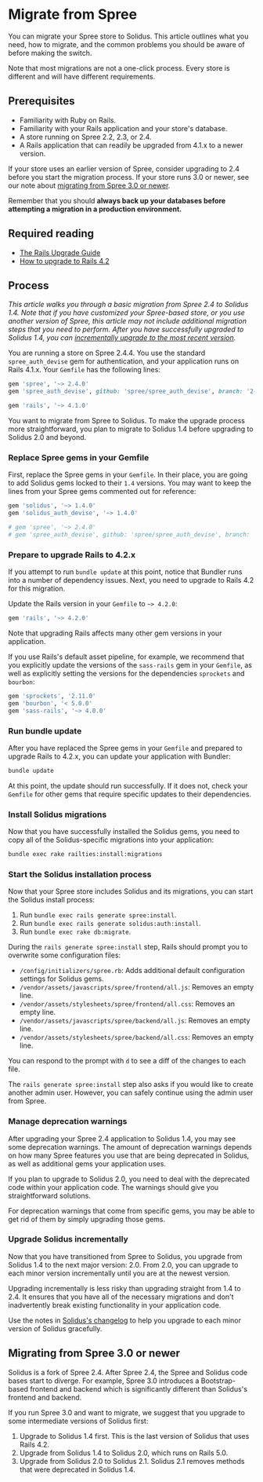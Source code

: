 # Migrate from Spree

You can migrate your Spree store to Solidus. This article outlines what you
need, how to migrate, and the common problems you should be aware of before
making the switch.

Note that most migrations are not a one-click process. Every store is different
and will have different requirements.

## Prerequisites

- Familiarity with Ruby on Rails.
- Familiarity with your Rails application and your store's database.
- A store running on Spree 2.2, 2.3, or 2.4.
- A Rails application that can readily be upgraded from 4.1.x to a newer
  version.

If your store uses an earlier version of Spree, consider upgrading to 2.4 before
you start the migration process. If your store runs 3.0 or newer, see our note
about [migrating from Spree 3.0 or newer](#migrating-from-spree-3-0-or-newer).

Remember that you should **always back up your databases before attempting a
migration in a production environment.**

## Required reading

- [The Rails Upgrade Guide](http://guides.rubyonrails.org/upgrading_ruby_on_rails.html)
- [How to upgrade to Rails 4.2](https://www.justinweiss.com/articles/how-to-upgrade-to-rails-4-dot-2/)

## Process

*This article walks you through a basic migration from Spree 2.4 to Solidus 1.4.
Note that if you have customized your Spree-based store, or you use another
version of Spree, this article may not include additional migration steps that
you need to perform. After you have successfully upgraded to Solidus 1.4, you
can [incrementally upgrade to the most recent
version](#upgrade-solidus-incrementally).*

You are running a store on Spree 2.4.4. You use the standard `spree_auth_devise`
gem for authentication, and your application runs on Rails 4.1.x. Your `Gemfile`
has the following lines:

```ruby
gem 'spree', '~> 2.4.0'
gem 'spree_auth_devise', github: 'spree/spree_auth_devise', branch: '2-4-stable'

gem 'rails', '~> 4.1.0'
```

You want to migrate from Spree to Solidus. To make the upgrade process more
straightforward, you plan to migrate to Solidus 1.4 before upgrading to Solidus
2.0 and beyond.

### Replace Spree gems in your Gemfile

First, replace the Spree gems in your `Gemfile`. In their place, you are going
to add Solidus gems locked to their `1.4` versions. You may want to keep the
lines from your Spree gems commented out for reference:

```ruby
gem 'solidus', '~> 1.4.0'
gem 'solidus_auth_devise', '~> 1.4.0'

# gem 'spree', '~> 2.4.0'
# gem 'spree_auth_devise', github: 'spree/spree_auth_devise', branch: '2-4-stable'
```

### Prepare to upgrade Rails to 4.2.x

If you attempt to run `bundle update` at this point, notice that Bundler runs
into a number of dependency issues. Next, you need to upgrade to Rails 4.2 for
this migration.

Update the Rails version in your `Gemfile` to `~> 4.2.0`:

```ruby
gem 'rails', '~> 4.2.0'
```

Note that upgrading Rails affects many other gem versions in your application.

If you use Rails's default asset pipeline, for example, we recommend that you
explicitly update the versions of the `sass-rails` gem in your `Gemfile`, as
well as explicitly setting the versions for the dependencies `sprockets` and
`bourbon`:

```ruby
gem 'sprockets', '2.11.0'
gem 'bourbon', '< 5.0.0'
gem 'sass-rails', '~> 4.0.0'
```

### Run bundle update

After you have replaced the Spree gems in your `Gemfile` and prepared to upgrade
Rails to 4.2.x, you can update your application with Bundler:

```bash
bundle update
```

At this point, the update should run successfully. If it does not, check your
`Gemfile` for other gems that require specific updates to their dependencies.

### Install Solidus migrations

Now that you have successfully installed the Solidus gems, you need to copy all
of the Solidus-specific migrations into your application:

```bash
bundle exec rake railties:install:migrations
```
### Start the Solidus installation process

Now that your Spree store includes Solidus and its migrations, you can start the
Solidus install process:

1. Run `bundle exec rails generate spree:install`.
2. Run `bundle exec rails generate solidus:auth:install`.
3. Run `bundle exec rake db:migrate`.

During the `rails generate spree:install` step, Rails should prompt you to
overwrite some configuration files:

- `/config/initializers/spree.rb`: Adds additional default configuration
  settings for Solidus gems.
- `/vendor/assets/javascripts/spree/frontend/all.js`: Removes an empty line.
- `/vendor/assets/stylesheets/spree/frontend/all.css`: Removes an empty line.
- `/vendor/assets/javascripts/spree/backend/all.js`: Removes an empty line.
- `/vendor/assets/stylesheets/spree/backend/all.css`: Removes an empty line.

You can respond to the prompt with `d` to see a diff of the changes to each
file.

The `rails generate spree:install` step also asks if you would like to create
another admin user. However, you can safely continue using the admin user from
Spree.

### Manage deprecation warnings

After upgrading your Spree 2.4 application to Solidus 1.4, you may see some
deprecation warnings. The amount of deprecation warnings depends on how many
Spree features you use that are being deprecated in Solidus, as well as
additional gems your application uses.

If you plan to upgrade to Solidus 2.0, you need to deal with the deprecated code
within your application code. The warnings should give you straightforward
solutions.

For deprecation warnings that come from specific gems, you may be able to get
rid of them by simply upgrading those gems.

### Upgrade Solidus incrementally

Now that you have transitioned from Spree to Solidus, you upgrade from Solidus
1.4 to the next major version: 2.0. From 2.0, you can upgrade to each minor
version incrementally until you are at the newest version.

Upgrading incrementally is less risky than upgrading straight from 1.4 to 2.4.
It ensures that you have all of the necessary migrations and don't inadvertently
break existing functionality in your application code.

Use the notes in [Solidus's changelog][changelog] to help you upgrade to each
minor version of Solidus gracefully.

[changelog]: https://github.com/solidusio/solidus/blob/master/CHANGELOG.md

## Migrating from Spree 3.0 or newer

Solidus is a fork of Spree 2.4. After Spree 2.4, the Spree and Solidus code
bases start to diverge. For example, Spree 3.0 introduces a Bootstrap-based
frontend and backend which is significantly different than Solidus's frontend
and backend.

If you run Spree 3.0 and want to migrate, we suggest that you upgrade to some
intermediate versions of Solidus first:

1. Upgrade to Solidus 1.4 first. This is the last version of Solidus that uses
   Rails 4.2.
2. Upgrade from Solidus 1.4 to Solidus 2.0, which runs on Rails 5.0.
3. Upgrade from Solidus 2.0 to Solidus 2.1. Solidus 2.1 removes methods that
   were deprecated in Solidus 1.4.

